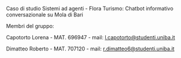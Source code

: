 Caso di studio Sistemi ad agenti - Flora Turismo:
Chatbot informativo conversazionale su Mola di Bari

Membri del gruppo:

Capotorto Lorena - MAT. 696947 - mail: l.capotorto@studenti.uniba.it

Dimatteo Roberto - MAT. 707120 - mail: r.dimatteo6@studenti.uniba.it
